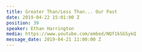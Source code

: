 ```yaml
---
title: Greater Than/Less Than... Our Past
date: 2019-04-22 15:01:00 Z
position: 39
speaker: Ethan Harrington
media: https://www.youtube.com/embed/NQf1kSGSykQ
message_date: 2019-04-21 11:00:00 Z
---
```


